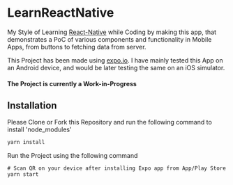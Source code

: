 # LearnReactNative

My Style of Learning [React-Native](https://reactnative.dev/) while Coding by making this app, that demonstrates a PoC of various components and functionality in Mobile Apps, from buttons to fetching data from server.

This Project has been made using [expo.io](https://expo.io/).
I have mainly tested this App on an Android device, and would be later testing the same on
an iOS simulator.

#### **The Project is currently a Work-in-Progress**

## Installation

Please Clone or Fork this Repository and run the following command to install 'node_modules'

```bash
yarn install 
```
Run the Project using the following command

```
# Scan QR on your device after installing Expo app from App/Play Store
yarn start
```